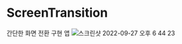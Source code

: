 # ScreenTransition
간단한 화면 전환 구현 앱
![스크린샷 2022-09-27 오후 6 44 23](https://user-images.githubusercontent.com/102133961/192494704-a17893ed-45a0-4386-8fd2-e265ea28d820.jpg)

